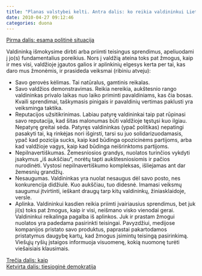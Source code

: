 ```yaml
---
title: "Planas valstybei kelti. Antra dalis: ko reikia valdininkui Lietuvoje (ribinis atvejis)"
date: 2010-04-27 09:12:46
categories: duona
---
```


[Pirma dalis: esama politinė situacija](https://duona.wordpress.com/2010/04/26/planas-valstybei-kelti-pirma-dalis-esama-politine-situacija/)

Valdininką išmokysime dirbti arba priimti teisingus sprendimus, apeliuodami į jo(s) fundamentalius poreikius. Nors į valdžią ateina toks pat žmogus, kaip ir mes visi, valdžioje įgautos galios ir aplinkinių elgesys kerta per tai, kas daro mus žmonėmis, ir prasideda veiksmai (ribiniu atveju):

-   Savo gerovės kėlimas. Tai natūralus, gamtinis reikalas.
-   Savo valdžios demonstravimas. Reikia nereikia, aukštesnio rango valdininkas privalo laikas nuo laiko priminti pavaldiniams, kas čia bosas. Kvaili sprendimai, taškymasis pinigais ir pavaldinių vertimas paklusti yra veiksminga taktika.
-   Reputacijos užsitikrinimas. Labiau patyrę valdininkai taip pat rūpinasi savo reputacija, kad šitas malonumas būti valdžioje tęstųsi kuo ilgiau. Nepatyrę greitai sėda. Patyręs valdininkas (ypač politikas) nepatingi pasakyti tai, ką rinkėjas nori išgirsti, tarsi su juo solidarizuodamasis, ypač kad pozicija sucks, kaip kad būdinga opozicinėms partijoms, arba kad valdžioje vagys, kaip kad būdinga neišrinktoms partijoms.
-   Nepilnavertiškumas. Žemesniosios grandys, nuolatos turinčios vykdyti įsakymus „iš aukščiau“, norėtų tapti aukštesniosiomis ir pačios nurodinėti. Vystosi nepilnavertiškumo kompleksas, išliejamas ant dar žemesnių grandžių.
-   Nesaugumas. Valdininkas yra nuolat nesaugus dėl savo posto, nes konkurencija didžiulė. Kuo aukščiau, tuo didesnė. Imamasi veiksmų saugumui įtvirtinti, ieškant draugų tarp kitų valdininkų, žiniasklaidoje, versle.
-   Aplinka. Valdininkui kasdien reikia priimti įvairiausius sprendimus, bet juk ji(s) toks pat žmogus, kaip ir visi, neišmano visko vienodai gerai. Valdininkui reikalinga pagalba iš aplinkos. Juk ir prastam žmogui nuolatos yra padedama pasirinkti teisingai. Pavyzdžiui, medijose kompanijos pristato savo produktus, paprastai pakartodamos pristatymus daugybę kartų, kad žmogus įsimintų teisingą pasirinkimą. Viešųjų ryšių įstaigos informuoja visuomenę, kokią nuomonę turėti viešaisiais klausimais.

[Trečia dalis: kaip](https://duona.wordpress.com/2010/04/28/planas-valstybei-kelti-trecia-dalis-kaip/)\
 [Ketvirta dalis: tiesioginė demokratija](https://duona.wordpress.com/2010/05/02/planas-valstybei-kelti-ketvirta-dalis-tiesiogine-demokratija/)
